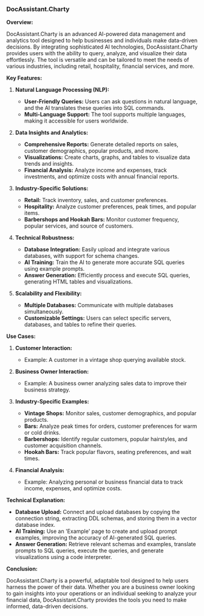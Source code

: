 ### DocAssistant.Charty  
   
**Overview:**  
   
DocAssistant.Charty is an advanced AI-powered data management and analytics tool designed to help businesses and individuals make data-driven decisions. By integrating sophisticated AI technologies, DocAssistant.Charty provides users with the ability to query, analyze, and visualize their data effortlessly. The tool is versatile and can be tailored to meet the needs of various industries, including retail, hospitality, financial services, and more.  
   
**Key Features:**  
   
1. **Natural Language Processing (NLP):**  
   - **User-Friendly Queries:** Users can ask questions in natural language, and the AI translates these queries into SQL commands.  
   - **Multi-Language Support:** The tool supports multiple languages, making it accessible for users worldwide.  
   
2. **Data Insights and Analytics:**  
   - **Comprehensive Reports:** Generate detailed reports on sales, customer demographics, popular products, and more.  
   - **Visualizations:** Create charts, graphs, and tables to visualize data trends and insights.  
   - **Financial Analysis:** Analyze income and expenses, track investments, and optimize costs with annual financial reports.  
   
3. **Industry-Specific Solutions:**  
   - **Retail:** Track inventory, sales, and customer preferences.  
   - **Hospitality:** Analyze customer preferences, peak times, and popular items.  
   - **Barbershops and Hookah Bars:** Monitor customer frequency, popular services, and source of customers.  
   
4. **Technical Robustness:**  
   - **Database Integration:** Easily upload and integrate various databases, with support for schema changes.  
   - **AI Training:** Train the AI to generate more accurate SQL queries using example prompts.  
   - **Answer Generation:** Efficiently process and execute SQL queries, generating HTML tables and visualizations.  
   
5. **Scalability and Flexibility:**  
   - **Multiple Databases:** Communicate with multiple databases simultaneously.  
   - **Customizable Settings:** Users can select specific servers, databases, and tables to refine their queries.  
   
**Use Cases:**  
   
1. **Customer Interaction:**  
   - Example: A customer in a vintage shop querying available stock.  
     
2. **Business Owner Interaction:**  
   - Example: A business owner analyzing sales data to improve their business strategy.  
     
3. **Industry-Specific Examples:**  
   - **Vintage Shops:** Monitor sales, customer demographics, and popular products.  
   - **Bars:** Analyze peak times for orders, customer preferences for warm or cold drinks.  
   - **Barbershops:** Identify regular customers, popular hairstyles, and customer acquisition channels.  
   - **Hookah Bars:** Track popular flavors, seating preferences, and wait times.  
   
4. **Financial Analysis:**  
   - Example: Analyzing personal or business financial data to track income, expenses, and optimize costs.  
   
**Technical Explanation:**  
   
- **Database Upload:** Connect and upload databases by copying the connection string, extracting DDL schemas, and storing them in a vector database index.  
- **AI Training:** Use an 'Example' page to create and upload prompt examples, improving the accuracy of AI-generated SQL queries.  
- **Answer Generation:** Retrieve relevant schemas and examples, translate prompts to SQL queries, execute the queries, and generate visualizations using a code interpreter.  
   
**Conclusion:**  
   
DocAssistant.Charty is a powerful, adaptable tool designed to help users harness the power of their data. Whether you are a business owner looking to gain insights into your operations or an individual seeking to analyze your financial data, DocAssistant.Charty provides the tools you need to make informed, data-driven decisions.  
